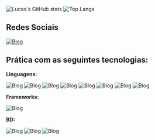 ![Lucas's GitHub stats](https://github-readme-stats.vercel.app/api?username=lucas-backDev&show_icons=true&theme=radical&locale=pt-br&rank_icon=github)  ![Top Langs](https://github-readme-stats.vercel.app/api/top-langs/?username=lucas-backDev&layout=compact&theme=radical)


## Redes Sociais

[![Blog](https://img.shields.io/badge/LinkedIn-0077B5?style=for-the-badge&logo=linkedin&logoColor=white
)](https://www.linkedin.com/in/lucasbackdev/)

## Prática com as seguintes tecnologias:

**Linguagens:**

![Blog](https://img.shields.io/badge/Python-14354C?style=for-the-badge&logo=python&logoColor=white
)
![Blog](https://img.shields.io/badge/PHP-777BB4?style=for-the-badge&logo=php&logoColor=white
) ![Blog](https://img.shields.io/badge/HTML5-E34F26?style=for-the-badge&logo=html5&logoColor=white
) ![Blog](https://img.shields.io/badge/CSS3-1572B6?style=for-the-badge&logo=css3&logoColor=white
) ![Blog](https://img.shields.io/badge/JavaScript-F7DF1E?style=for-the-badge&logo=javascript&logoColor=black
) ![Blog](https://img.shields.io/badge/Node.js-43853D?style=for-the-badge&logo=node.js&logoColor=white
) ![Blog](https://img.shields.io/badge/C%2B%2B-00599C?style=for-the-badge&logo=c%2B%2B&logoColor=white
) ![Blog](https://img.shields.io/badge/C%23-239120?style=for-the-badge&logo=c-sharp&logoColor=white)

**Frameworks:**

![Blog](https://img.shields.io/badge/.NET-5C2D91?style=for-the-badge&logo=.net&logoColor=white
)

**BD:**

![Blog](https://img.shields.io/badge/MySQL-00000F?style=for-the-badge&logo=mysql&logoColor=white
) ![Blog](https://img.shields.io/badge/PostgreSQL-316192?style=for-the-badge&logo=postgresql&logoColor=white
) ![Blog](https://img.shields.io/badge/MongoDB-4EA94B?style=for-the-badge&logo=mongodb&logoColor=white
)
